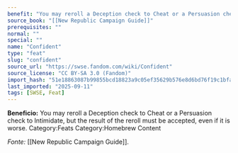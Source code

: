 ```yaml
---
benefit: "You may reroll a Deception check to Cheat or a Persuasion check to Intimidate, but the result of the reroll must be accepted, even if it is worse. Category:Feats Category:Homebrew Content"
source_book: "[[New Republic Campaign Guide]]"
prerequisites: ""
normal: ""
special: ""
name: "Confident"
type: "feat"
slug: "confident"
source_url: "https://swse.fandom.com/wiki/Confident"
source_license: "CC BY-SA 3.0 (Fandom)"
import_hash: "51e18863087b99855bcd18823a9c05ef35629b576e8d6bd76f19c1bfa3cc3a0e"
last_imported: "2025-09-11"
tags: [SWSE, Feat]
---
```

**Beneficio:** You may reroll a Deception check to Cheat or a Persuasion check to Intimidate, but the result of the reroll must be accepted, even if it is worse. Category:Feats Category:Homebrew Content

*Fonte:* [[New Republic Campaign Guide]].